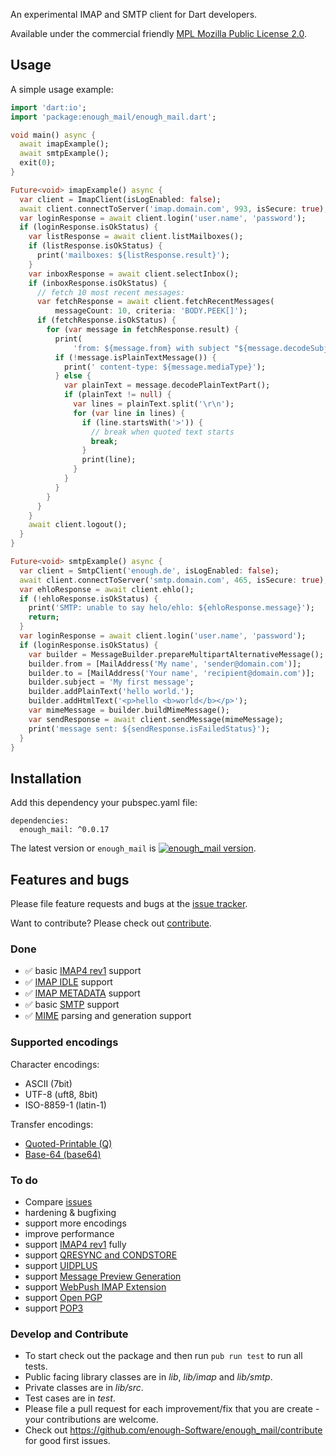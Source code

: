 An experimental IMAP and SMTP client for Dart developers.

Available under the commercial friendly 
[MPL Mozilla Public License 2.0](https://www.mozilla.org/en-US/MPL/).

## Usage

A simple usage example:

```dart
import 'dart:io';
import 'package:enough_mail/enough_mail.dart';

void main() async {
  await imapExample();
  await smtpExample();
  exit(0);
}

Future<void> imapExample() async {
  var client = ImapClient(isLogEnabled: false);
  await client.connectToServer('imap.domain.com', 993, isSecure: true);
  var loginResponse = await client.login('user.name', 'password');
  if (loginResponse.isOkStatus) {
    var listResponse = await client.listMailboxes();
    if (listResponse.isOkStatus) {
      print('mailboxes: ${listResponse.result}');
    }
    var inboxResponse = await client.selectInbox();
    if (inboxResponse.isOkStatus) {
      // fetch 10 most recent messages:
      var fetchResponse = await client.fetchRecentMessages(
          messageCount: 10, criteria: 'BODY.PEEK[]');
      if (fetchResponse.isOkStatus) {
        for (var message in fetchResponse.result) {
          print(
              'from: ${message.from} with subject "${message.decodeSubject()}"');
          if (!message.isPlainTextMessage()) {
            print(' content-type: ${message.mediaType}');
          } else {
            var plainText = message.decodePlainTextPart();
            if (plainText != null) {
              var lines = plainText.split('\r\n');
              for (var line in lines) {
                if (line.startsWith('>')) {
                  // break when quoted text starts
                  break;
                }
                print(line);
              }
            }
          }
        }
      }
    }
    await client.logout();
  }
}

Future<void> smtpExample() async {
  var client = SmtpClient('enough.de', isLogEnabled: false);
  await client.connectToServer('smtp.domain.com', 465, isSecure: true);
  var ehloResponse = await client.ehlo();
  if (!ehloResponse.isOkStatus) {
    print('SMTP: unable to say helo/ehlo: ${ehloResponse.message}');
    return;
  }
  var loginResponse = await client.login('user.name', 'password');
  if (loginResponse.isOkStatus) {
    var builder = MessageBuilder.prepareMultipartAlternativeMessage();
    builder.from = [MailAddress('My name', 'sender@domain.com')];
    builder.to = [MailAddress('Your name', 'recipient@domain.com')];
    builder.subject = 'My first message';
    builder.addPlainText('hello world.');
    builder.addHtmlText('<p>hello <b>world</b></p>');
    var mimeMessage = builder.buildMimeMessage();
    var sendResponse = await client.sendMessage(mimeMessage);
    print('message sent: ${sendResponse.isFailedStatus}');
  }
}
```

## Installation
Add this dependency your pubspec.yaml file:

```
dependencies:
  enough_mail: ^0.0.17
```
The latest version or `enough_mail` is [![enough_mail version](https://img.shields.io/pub/v/enough_mail.svg)](https://pub.dartlang.org/packages/enough_mail).


## Features and bugs

Please file feature requests and bugs at the [issue tracker][tracker].

Want to contribute? Please check out [contribute](https://github.com/Enough-Software/enough_mail/contribute).

[tracker]: https://github.com/Enough-Software/enough_mail/issues

### Done
* ✅ basic [IMAP4 rev1](https://tools.ietf.org/html/rfc3501) support 
* ✅ [IMAP IDLE](https://tools.ietf.org/html/rfc2177) support
* ✅ [IMAP METADATA](https://tools.ietf.org/html/rfc5464) support
* ✅ basic [SMTP](https://tools.ietf.org/html/rfc5321) support
* ✅ [MIME](https://tools.ietf.org/html/rfc2045) parsing and generation support

### Supported encodings
Character encodings:
* ASCII (7bit)
* UTF-8 (uft8, 8bit)
* ISO-8859-1 (latin-1)

Transfer encodings:
* [Quoted-Printable (Q)](https://tools.ietf.org/html/rfc2045#section-6.7)
* [Base-64 (base64)](https://tools.ietf.org/html/rfc2045#section-6.8)

### To do
* Compare [issues](https://github.com/Enough-Software/enough_mail/issues)
* hardening & bugfixing
* support more encodings
* improve performance
* support [IMAP4 rev1](https://tools.ietf.org/html/rfc3501) fully
* support [QRESYNC and CONDSTORE](https://tools.ietf.org/html/rfc7162)
* support [UIDPLUS](https://tools.ietf.org/html/rfc2359)
* support [Message Preview Generation](https://datatracker.ietf.org/doc/draft-ietf-extra-imap-fetch-preview/)
* support [WebPush IMAP Extension](https://github.com/coi-dev/coi-specs/blob/master/webpush-spec.md)
* support [Open PGP](https://tools.ietf.org/html/rfc4880)
* support [POP3](https://tools.ietf.org/html/rfc1939)

### Develop and Contribute
* To start check out the package and then run `pub run test` to run all tests.
* Public facing library classes are in *lib*, *lib/imap* and *lib/smtp*. 
* Private classes are in *lib/src*.
* Test cases are in *test*.
* Please file a pull request for each improvement/fix that you are create - your contributions are welcome.
* Check out https://github.com/enough-Software/enough_mail/contribute for good first issues.